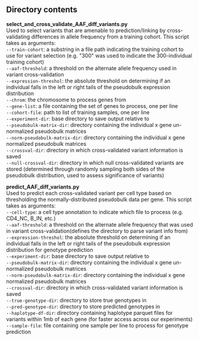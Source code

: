 ## Directory contents


**select_and_cross_validate_AAF_diff_variants.py** </br>
Used to select variants that are amenable to prediction/linking by cross-validating differences in allele frequency from a training cohort. This script takes as arguments: </br>
`--train-cohort`: a substring in a file path indicating the training cohort to use for variant selection (e.g. "300" was used to indicate the 300-individual training cohort) </br>
`--aaf-threshold`: a threshold on the alternate allele frequency used in variant cross-validation </br>
`--expression-threshol`: the absolute threshold on determining if an individual falls in the left or right tails of the pseudobulk expression distribution </br>
`--chrom`: the chromosome to process genes from</br>
`--gene-list`: a file containing the set of genes to process, one per line</br>
`--cohort-file`: path to list of training samples, one per line</br>
`--experiment-dir`: base directory to save output relative to</br>
`--pseudobulk-matrix-dir`: directory containing the individual x gene un-normalized pseudobulk matrices</br>
`--norm-pseudobulk-matrix-dir`: directory containing the individual x gene normalized pseudobulk matrices</br>
`--crossval-dir`: directory in which cross-validated variant information is saved</br>
`--null-crossval-dir`: directory in which null cross-validated variants are stored (determined through randomly sampling both sides of the pseudobulk distribution, used to assess significance of variants)</br>


**predict_AAF_diff_variants.py** </br>
Used to predict each cross-validated variant per cell type based on thresholding the normally-distributed pseudobulk data per gene. This script takes as arguments: </br>
`--cell-type`: a cell type annotation to indicate which file to process (e.g. CD4_NC, B_IN, etc.)</br>
`--aaf-threshold`: a threshold on the alternate allele frequency that was used in variant cross-validation(defines the directory to parse variant info from) </br>
`--expression-threshol`: the absolute threshold on determining if an individual falls in the left or right tails of the pseudobulk expression distribution for genotype prediction </br>
`--experiment-dir`: base directory to save output relative to</br>
`--pseudobulk-matrix-dir`: directory containing the individual x gene un-normalized pseudobulk matrices</br>
`--norm-pseudobulk-matrix-dir`: directory containing the individual x gene normalized pseudobulk matrices</br>
`--crossval-dir`: directory in which cross-validated variant information is saved</br>
`--true-genotype-dir`: directory to store true genotypes in</br>
`--pred-genotype-dir`: directory to store predicted genotypes in</br>
`--haplotype-df-dir`: directory containing haplotype parquet files for variants within 1mb of each gene (for faster access across our experiments)</br>
`--sample-file`: file containing one sample per line to process for genotype prediction</br>


